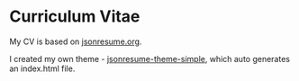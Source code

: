 # Curriculum Vitae

My CV is based on [jsonresume.org](https://jsonresume.org/).

I created my own theme - [jsonresume-theme-simple](https://github.com/bmullan91/jsonresume-theme-simple), which auto generates an index.html file.